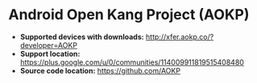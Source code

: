# Android Open Kang Project (AOKP)

+ **Supported devices with downloads:** http://xfer.aokp.co/?developer=AOKP
+ **Support location:** https://plus.google.com/u/0/communities/114009911819515408480
+ **Source code location:** https://github.com/AOKP
